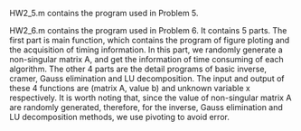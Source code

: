 HW2_5.m contains the program used in Problem 5.

HW2_6.m contains the program used in Problem 6.
It contains 5 parts. The first part is main function, which contains the program of figure ploting and the acquisition of timing information. In this part, we randomly generate a non-singular matrix A, and get the information of time consuming of each algorithm. The other 4 parts are the detail programs of basic inverse, cramer, Gauss elimination and LU decomposition. The input and output of these 4 functions are (matrix A, value b) and unknown variable x respectively. It is worth noting that, since the value of non-singular matrix A are randomly generated, therefore, for the inverse, Gauss elimination and LU decomposition methods, we use pivoting to avoid error.